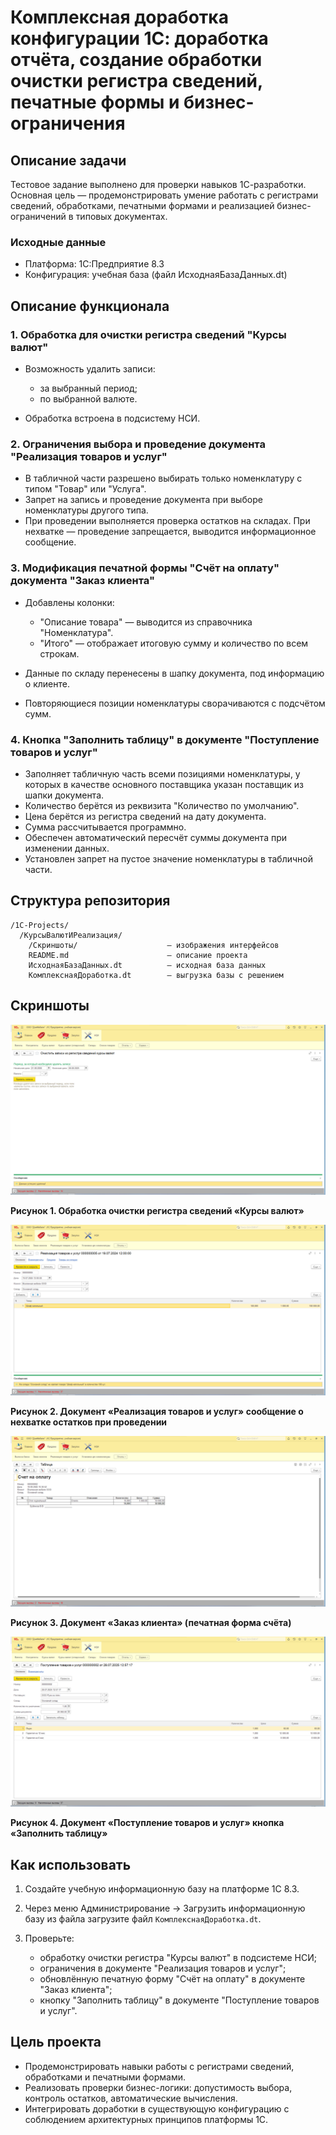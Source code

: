 # Комплексная доработка конфигурации 1С: доработка отчёта, создание обработки очистки регистра сведений, печатные формы и бизнес-ограничения

## Описание задачи

Тестовое задание выполнено для проверки навыков 1С-разработки. Основная цель — продемонстрировать умение работать с регистрами сведений, обработками, печатными формами и реализацией бизнес-ограничений в типовых документах.

### Исходные данные

* Платформа: 1С:Предприятие 8.3
* Конфигурация: учебная база (файл ИсходнаяБазаДанных.dt)

## Описание функционала

### 1. Обработка для очистки регистра сведений "Курсы валют"

* Возможность удалить записи:

  * за выбранный период;
  * по выбранной валюте.
* Обработка встроена в подсистему НСИ.

### 2. Ограничения выбора и проведение документа "Реализация товаров и услуг"

* В табличной части разрешено выбирать только номенклатуру с типом "Товар" или "Услуга".
* Запрет на запись и проведение документа при выборе номенклатуры другого типа.
* При проведении выполняется проверка остатков на складах. При нехватке — проведение запрещается, выводится информационное сообщение.

### 3. Модификация печатной формы "Счёт на оплату" документа "Заказ клиента"

* Добавлены колонки:

  * "Описание товара" — выводится из справочника "Номенклатура".
  * "Итого" — отображает итоговую сумму и количество по всем строкам.
* Данные по складу перенесены в шапку документа, под информацию о клиенте.
* Повторяющиеся позиции номенклатуры сворачиваются с подсчётом сумм.

### 4. Кнопка "Заполнить таблицу" в документе "Поступление товаров и услуг"

* Заполняет табличную часть всеми позициями номенклатуры, у которых в качестве основного поставщика указан поставщик из шапки документа.
* Количество берётся из реквизита "Количество по умолчанию".
* Цена берётся из регистра сведений на дату документа.
* Сумма рассчитывается программно.
* Обеспечен автоматический пересчёт суммы документа при изменении данных.
* Установлен запрет на пустое значение номенклатуры в табличной части.

## Структура репозитория

```
/1С-Projects/
  /КурсыВалютИРеализация/
    /Скриншоты/                    — изображения интерфейсов
    README.md                      — описание проекта
    ИсходнаяБазаДанных.dt          — исходная база данных
    КомплекснаяДоработка.dt        — выгрузка базы с решением
```

## Скриншоты

![Исходная форма](Скриншоты/ОбработкаОчисткиРегистраСведенийКурсыВалют.png)

**Рисунок 1. Обработка очистки регистра сведений «Курсы валют»**

![Исходная форма](Скриншоты/РеализацияТоваровИУслуг.png)

**Рисунок 2. Документ «Реализация товаров и услуг» сообщение о нехватке остатков при проведении**

![Исходная форма](Скриншоты/ПечатнаяФормаСчетаНаОплату.png)

**Рисунок 3. Документ «Заказ клиента» (печатная форма счёта)**

![Исходная форма](Скриншоты/КнопкаЗаполнитьТаблицу.png)

**Рисунок 4. Документ «Поступление товаров и услуг» кнопка «Заполнить таблицу»**

## Как использовать

1. Создайте учебную информационную базу на платформе 1С 8.3.
2. Через меню Администрирование → Загрузить информационную базу из файла загрузите файл `КомплекснаяДоработка.dt`.
3. Проверьте:

   * обработку очистки регистра "Курсы валют" в подсистеме НСИ;
   * ограничения в документе "Реализация товаров и услуг";
   * обновлённую печатную форму "Счёт на оплату" в документе "Заказ клиента";
   * кнопку "Заполнить таблицу" в документе "Поступление товаров и услуг".

## Цель проекта

* Продемонстрировать навыки работы с регистрами сведений, обработками и печатными формами.
* Реализовать проверки бизнес-логики: допустимость выбора, контроль остатков, автоматические вычисления.
* Интегрировать доработки в существующую конфигурацию с соблюдением архитектурных принципов платформы 1С.

